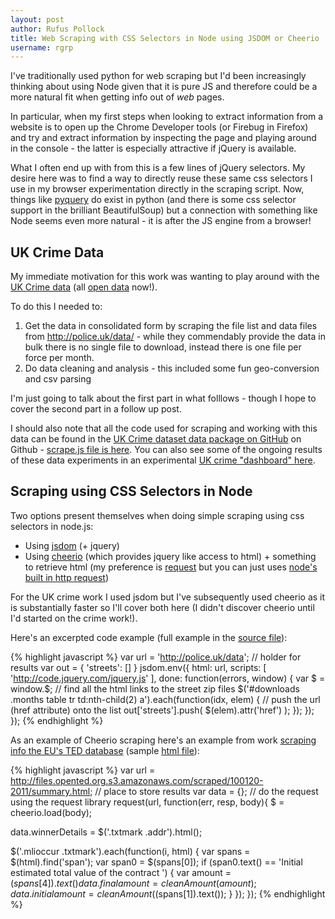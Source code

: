 ```yaml
---
layout: post
author: Rufus Pollock
title: Web Scraping with CSS Selectors in Node using JSDOM or Cheerio
username: rgrp
---
```


I've traditionally used python for web scraping but I'd been increasingly thinking about using Node given that it is pure JS and therefore could be a more natural fit when getting info out of *web* pages.

In particular, when my first steps when looking to extract information from a website is to open up the Chrome Developer tools (or Firebug in Firefox) and try and extract information by inspecting the page and playing around in the console - the latter is especially attractive if jQuery is available.

What I often end up with from this is a few lines of jQuery selectors. My desire here was to find a way to directly reuse these same css selectors I use in my browser experimentation directly in the scraping script. Now, things like [pyquery][] do exist in python (and there is some css selector support in the brilliant BeautifulSoup) but a connection with something like Node seems even more natural - it is after the JS engine from a browser!

[pyquery]: http://packages.python.org/pyquery/

## UK Crime Data

My immediate motivation for this work was wanting to play around with the [UK Crime data][ukcrime] (all [open data][] now!).

To do this I needed to:

1. Get the data in consolidated form by scraping the file list and data files from <http://police.uk/data/> - while they commendably provide the data in bulk there is no single file to download, instead there is one file per force per month. 
2. Do data cleaning and analysis - this included some fun geo-conversion and csv parsing

I'm just going to talk about the first part in what folllows - though I hope to cover the second part in a follow up post.

I should also note that all the code used for scraping and working with this data can be found in the [UK Crime dataset data package on GitHub][code] on Github - [scrape.js file is here][scrape.js]. You can also see some of the ongoing results of these data experiments in an experimental [UK crime "dashboard" here][dashboard].

[ukcrime]: http://police.uk/data
[code]: https://github.com/datasets/crime-uk
[scrape.js]: https://github.com/datasets/crime-uk/blob/master/scripts/scrape.js
[open data]: http://opendefinition.org/
[dashboard]: http://okfnlabs.org/crime/

## Scraping using CSS Selectors in Node

Two options present themselves when doing simple scraping using css selectors in node.js:

* Using [jsdom][] (+ jquery)
* Using [cheerio][] (which provides jquery like access to html) + something to retrieve html (my preference is [request][] but you can just uses [node's built in http request][node-http])

[jsdom]: https://github.com/tmpvar/jsdom
[cheerio]: https://github.com/MatthewMueller/cheerio
[request]: https://github.com/mikeal/request
[node-http]: http://nodejs.org/docs/v0.6.11/api/http.html#http.request

For the UK crime work I used jsdom but I've subsequently used cheerio as it is substantially faster so I'll cover both here (I didn't discover cheerio until I'd started on the crime work!).

Here's an excerpted code example (full example in the [source file][scrape.js]):

{% highlight javascript %}
var url = 'http://police.uk/data';
// holder for results
var out = {
  'streets': []
}
jsdom.env({
  html: url,
  scripts: [
    'http://code.jquery.com/jquery.js'
  ],
  done: function(errors, window) {
    var $ = window.$;
    // find all the html links to the street zip files
    $('#downloads .months table tr td:nth-child(2) a').each(function(idx, elem) {
      // push the url (href attribute) onto the list
      out['streets'].push( $(elem).attr('href') );
    });
  });
});
{% endhighlight %}

As an example of Cheerio scraping here's an example from work [scraping info the EU's TED database][opented] (sample [html file][sample]):

[opented]: https://github.com/datasets/opented
[sample]: http://files.opented.org.s3.amazonaws.com/scraped/100120-2011/summary.html

{% highlight javascript %}
var url = http://files.opented.org.s3.amazonaws.com/scraped/100120-2011/summary.html;
// place to store results
var data = {};
// do the request using the request library
request(url, function(err, resp, body){
  $ = cheerio.load(body);

  data.winnerDetails = $('.txtmark .addr').html();

  $('.mlioccur .txtmark').each(function(i, html) {
    var spans = $(html).find('span');
    var span0 = $(spans[0]);
    if (span0.text() == 'Initial estimated total value of the contract ') {
      var amount = $(spans[4]).text()
      data.finalamount = cleanAmount(amount);
      data.initialamount = cleanAmount($(spans[1]).text());
    }
  });
});
{% endhighlight %}

